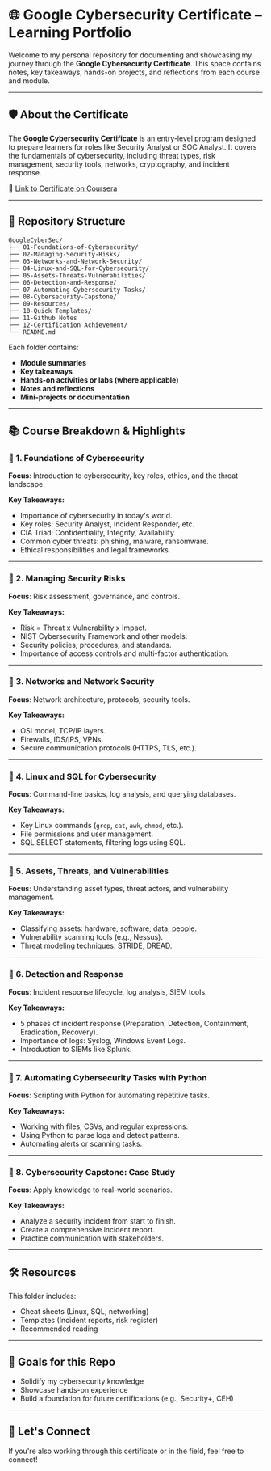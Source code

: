# 🌐 Google Cybersecurity Certificate – Learning Portfolio

Welcome to my personal repository for documenting and showcasing my journey through the **Google Cybersecurity Certificate**. This space contains notes, key takeaways, hands-on projects, and reflections from each course and module.

---

## 🛡️ About the Certificate

The **Google Cybersecurity Certificate** is an entry-level program designed to prepare learners for roles like Security Analyst or SOC Analyst. It covers the fundamentals of cybersecurity, including threat types, risk management, security tools, networks, cryptography, and incident response.

🔗 [Link to Certificate on Coursera](https://www.coursera.org/professional-certificates/google-cybersecurity)

---

## 📁 Repository Structure

```
GoogleCyberSec/
├── 01-Foundations-of-Cybersecurity/
├── 02-Managing-Security-Risks/
├── 03-Networks-and-Network-Security/
├── 04-Linux-and-SQL-for-Cybersecurity/
├── 05-Assets-Threats-Vulnerabilities/
├── 06-Detection-and-Response/
├── 07-Automating-Cybersecurity-Tasks/
├── 08-Cybersecurity-Capstone/
├── 09-Resources/
├── 10-Quick Templates/
├── 11-Github Notes
├── 12-Certification Achievement/
└── README.md
```

Each folder contains:
- **Module summaries**
- **Key takeaways**
- **Hands-on activities or labs (where applicable)**
- **Notes and reflections**
- **Mini-projects or documentation**

---

## 📚 Course Breakdown & Highlights

### 📘 1. Foundations of Cybersecurity
**Focus**: Introduction to cybersecurity, key roles, ethics, and the threat landscape.

**Key Takeaways:**
- Importance of cybersecurity in today's world.
- Key roles: Security Analyst, Incident Responder, etc.
- CIA Triad: Confidentiality, Integrity, Availability.
- Common cyber threats: phishing, malware, ransomware.
- Ethical responsibilities and legal frameworks.

---

### 📘 2. Managing Security Risks
**Focus**: Risk assessment, governance, and controls.

**Key Takeaways:**
- Risk = Threat x Vulnerability x Impact.
- NIST Cybersecurity Framework and other models.
- Security policies, procedures, and standards.
- Importance of access controls and multi-factor authentication.

---

### 📘 3. Networks and Network Security
**Focus**: Network architecture, protocols, security tools.

**Key Takeaways:**
- OSI model, TCP/IP layers.
- Firewalls, IDS/IPS, VPNs.
- Secure communication protocols (HTTPS, TLS, etc.).

---

### 📘 4. Linux and SQL for Cybersecurity
**Focus**: Command-line basics, log analysis, and querying databases.

**Key Takeaways:**
- Key Linux commands (`grep`, `cat`, `awk`, `chmod`, etc.).
- File permissions and user management.
- SQL SELECT statements, filtering logs using SQL.

---

### 📘 5. Assets, Threats, and Vulnerabilities
**Focus**: Understanding asset types, threat actors, and vulnerability management.

**Key Takeaways:**
- Classifying assets: hardware, software, data, people.
- Vulnerability scanning tools (e.g., Nessus).
- Threat modeling techniques: STRIDE, DREAD.

---

### 📘 6. Detection and Response
**Focus**: Incident response lifecycle, log analysis, SIEM tools.

**Key Takeaways:**
- 5 phases of incident response (Preparation, Detection, Containment, Eradication, Recovery).
- Importance of logs: Syslog, Windows Event Logs.
- Introduction to SIEMs like Splunk.

---

### 📘 7. Automating Cybersecurity Tasks with Python
**Focus**: Scripting with Python for automating repetitive tasks.

**Key Takeaways:**
- Working with files, CSVs, and regular expressions.
- Using Python to parse logs and detect patterns.
- Automating alerts or scanning tasks.

---

### 📘 8. Cybersecurity Capstone: Case Study
**Focus**: Apply knowledge to real-world scenarios.

**Key Takeaways:**
- Analyze a security incident from start to finish.
- Create a comprehensive incident report.
- Practice communication with stakeholders.

---

## 🛠️ Resources

This folder includes:
- Cheat sheets (Linux, SQL, networking)
- Templates (Incident reports, risk register)
- Recommended reading

---

## 📌 Goals for this Repo

- Solidify my cybersecurity knowledge
- Showcase hands-on experience
- Build a foundation for future certifications (e.g., Security+, CEH)
---

## 🙌 Let's Connect

If you're also working through this certificate or in the field, feel free to connect!
